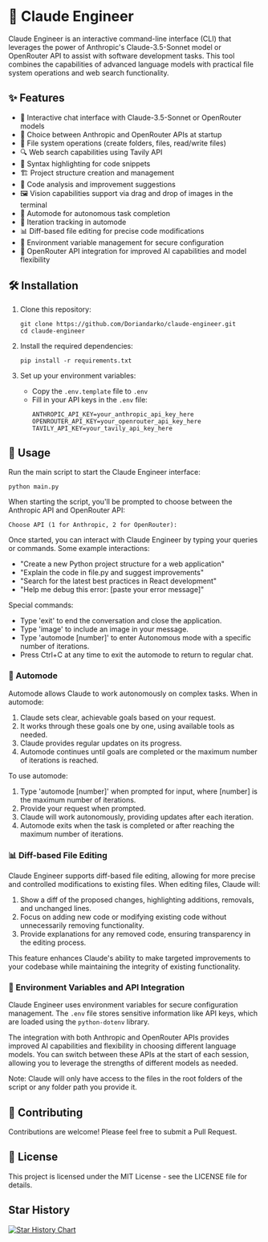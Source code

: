 # 🤖 Claude Engineer

Claude Engineer is an interactive command-line interface (CLI) that leverages the power of Anthropic's Claude-3.5-Sonnet model or OpenRouter API to assist with software development tasks. This tool combines the capabilities of advanced language models with practical file system operations and web search functionality.

## ✨ Features

- 💬 Interactive chat interface with Claude-3.5-Sonnet or OpenRouter models
- 🔀 Choice between Anthropic and OpenRouter APIs at startup
- 📁 File system operations (create folders, files, read/write files)
- 🔍 Web search capabilities using Tavily API
- 🌈 Syntax highlighting for code snippets
- 🏗️ Project structure creation and management
- 🧐 Code analysis and improvement suggestions
- 🖼️ Vision capabilities support via drag and drop of images in the terminal
- 🚀 Automode for autonomous task completion
- 🔄 Iteration tracking in automode
- 📊 Diff-based file editing for precise code modifications
- 🔐 Environment variable management for secure configuration
- 🔄 OpenRouter API integration for improved AI capabilities and model flexibility

## 🛠️ Installation

1. Clone this repository:
   ```
   git clone https://github.com/Doriandarko/claude-engineer.git
   cd claude-engineer
   ```

2. Install the required dependencies:
   ```
   pip install -r requirements.txt
   ```

3. Set up your environment variables:
   - Copy the `.env.template` file to `.env`
   - Fill in your API keys in the `.env` file:
     ```
     ANTHROPIC_API_KEY=your_anthropic_api_key_here
     OPENROUTER_API_KEY=your_openrouter_api_key_here
     TAVILY_API_KEY=your_tavily_api_key_here
     ```

## 🚀 Usage

Run the main script to start the Claude Engineer interface:

```
python main.py
```

When starting the script, you'll be prompted to choose between the Anthropic API and OpenRouter API:
```
Choose API (1 for Anthropic, 2 for OpenRouter):
```

Once started, you can interact with Claude Engineer by typing your queries or commands. Some example interactions:

- "Create a new Python project structure for a web application"
- "Explain the code in file.py and suggest improvements"
- "Search for the latest best practices in React development"
- "Help me debug this error: [paste your error message]"

Special commands:
- Type 'exit' to end the conversation and close the application.
- Type 'image' to include an image in your message.
- Type 'automode [number]' to enter Autonomous mode with a specific number of iterations.
- Press Ctrl+C at any time to exit the automode to return to regular chat.

### 🤖 Automode

Automode allows Claude to work autonomously on complex tasks. When in automode:

1. Claude sets clear, achievable goals based on your request.
2. It works through these goals one by one, using available tools as needed.
3. Claude provides regular updates on its progress.
4. Automode continues until goals are completed or the maximum number of iterations is reached.

To use automode:
1. Type 'automode [number]' when prompted for input, where [number] is the maximum number of iterations.
2. Provide your request when prompted.
3. Claude will work autonomously, providing updates after each iteration.
4. Automode exits when the task is completed or after reaching the maximum number of iterations.

### 📊 Diff-based File Editing

Claude Engineer supports diff-based file editing, allowing for more precise and controlled modifications to existing files. When editing files, Claude will:

1. Show a diff of the proposed changes, highlighting additions, removals, and unchanged lines.
2. Focus on adding new code or modifying existing code without unnecessarily removing functionality.
3. Provide explanations for any removed code, ensuring transparency in the editing process.

This feature enhances Claude's ability to make targeted improvements to your codebase while maintaining the integrity of existing functionality.

### 🔐 Environment Variables and API Integration

Claude Engineer uses environment variables for secure configuration management. The `.env` file stores sensitive information like API keys, which are loaded using the `python-dotenv` library.

The integration with both Anthropic and OpenRouter APIs provides improved AI capabilities and flexibility in choosing different language models. You can switch between these APIs at the start of each session, allowing you to leverage the strengths of different models as needed.

Note: Claude will only have access to the files in the root folders of the script or any folder path you provide it.

## 👥 Contributing

Contributions are welcome! Please feel free to submit a Pull Request.

## 📄 License

This project is licensed under the MIT License - see the LICENSE file for details.

## Star History

[![Star History Chart](https://api.star-history.com/svg?repos=Doriandarko/claude-engineer&type=Date)](https://star-history.com/#Doriandarko/claude-engineer&Date)
